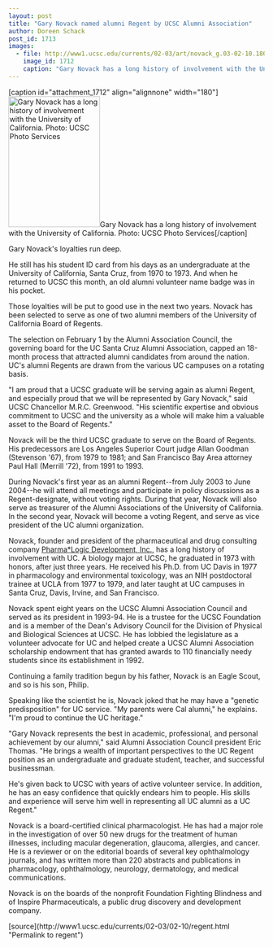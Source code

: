```yaml
---
layout: post
title: "Gary Novack named alumni Regent by UCSC Alumni Association"
author: Doreen Schack
post_id: 1713
images:
  - file: http://www1.ucsc.edu/currents/02-03/art/novack_g.03-02-10.180.jpg
    image_id: 1712
    caption: "Gary Novack has a long history of involvement with the University of California. Photo: UCSC Photo Services"
---
```


[caption id="attachment_1712" align="alignnone" width="180"]<a href="http://localhost/mysite/wp-content/uploads/2003/02/novack_g.03-02-10.180.jpg"><img class="size-full wp-image-1712" src="http://localhost/mysite/wp-content/uploads/2003/02/novack_g.03-02-10.180.jpg" alt="Gary Novack has a long history of involvement with the University of California. Photo: UCSC Photo Services" width="180" height="257" /></a>Gary Novack has a long history of involvement with the University of California. Photo: UCSC Photo Services[/caption]
<p>
  Gary Novack's loyalties run deep.
</p>
<p>
  He still has his student ID card from his days as an undergraduate at the University of California, Santa Cruz, from 1970 to 1973. And when he returned to UCSC this month, an old alumni volunteer name badge was in his pocket.<br>
</p>
<p>
  Those loyalties will be put to good use in the next two years. Novack has been selected to serve as one of two alumni members of the University of California Board of Regents.
</p>
<p>
  The selection on February 1 by the Alumni Association Council, the governing board for the UC Santa Cruz Alumni Association, capped an 18-month process that attracted alumni candidates from around the nation. UC's alumni Regents are drawn from the various UC campuses on a rotating basis.<br>
</p>
<p>
  "I am proud that a UCSC graduate will be serving again as alumni Regent, and especially proud that we will be represented by Gary Novack," said UCSC Chancellor M.R.C. Greenwood. "His scientific expertise and obvious commitment to UCSC and the university as a whole will make him a valuable asset to the Board of Regents."<br>
</p>
<p>
  Novack will be the third UCSC graduate to serve on the Board of Regents. His predecessors are Los Angeles Superior Court judge Allan Goodman (Stevenson '67), from 1979 to 1981; and San Francisco Bay Area attorney Paul Hall (Merrill '72), from 1991 to 1993.<br>
</p>
<p>
  During Novack's first year as an alumni Regent--from July 2003 to June 2004--he will attend all meetings and participate in policy discussions as a Regent-designate, without voting rights. During that year, Novack will also serve as treasurer of the Alumni Associations of the University of California. In the second year, Novack will become a voting Regent, and serve as vice president of the UC alumni organization.<br>
</p>
<p>
  Novack, founder and president of the pharmaceutical and drug consulting company <a href="http://www.pharmalogic.com">Pharma*Logic Development, Inc.,</a> has a long history of involvement with UC. A biology major at UCSC, he graduated in 1973 with honors, after just three years. He received his Ph.D. from UC Davis in 1977 in pharmacology and environmental toxicology, was an NIH postdoctoral trainee at UCLA from 1977 to 1979, and later taught at UC campuses in Santa Cruz, Davis, Irvine, and San Francisco.<br>
</p>
<p>
  Novack spent eight years on the UCSC Alumni Association Council and served as its president in 1993-94. He is a trustee for the UCSC Foundation and is a member of the Dean's Advisory Council for the Division of Physical and Biological Sciences at UCSC. He has lobbied the legislature as a volunteer advocate for UC and helped create a UCSC Alumni Association scholarship endowment that has granted awards to 110 financially needy students since its establishment in 1992.<br>
</p>
<p>
  Continuing a family tradition begun by his father, Novack is an Eagle Scout, and so is his son, Philip.<br>
</p>
<p>
  Speaking like the scientist he is, Novack joked that he may have a "genetic predisposition" for UC service. "My parents were Cal alumni," he explains. "I'm proud to continue the UC heritage."<br>
</p>
<p>
  "Gary Novack represents the best in academic, professional, and personal achievement by our alumni," said Alumni Association Council president Eric Thomas. "He brings a wealth of important perspectives to the UC Regent position as an undergraduate and graduate student, teacher, and successful businessman.
</p>
<p>
  He's given back to UCSC with years of active volunteer service. In addition, he has an easy confidence that quickly endears him to people. His skills and experience will serve him well in representing all UC alumni as a UC Regent."<br>
</p>
<p>
  Novack is a board-certified clinical pharmacologist. He has had a major role in the investigation of over 50 new drugs for the treatment of human illnesses, including macular degeneration, glaucoma, allergies, and cancer. He is a reviewer or on the editorial boards of several key ophthalmology journals, and has written more than 220 abstracts and publications in pharmacology, ophthalmology, neurology, dermatology, and medical communications.<br>
</p>
<p>
  Novack is on the boards of the nonprofit Foundation Fighting Blindness and of Inspire Pharmaceuticals, a public drug discovery and development company.<br>
</p>
[source](http://www1.ucsc.edu/currents/02-03/02-10/regent.html "Permalink to regent")

